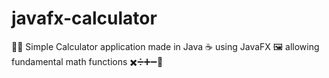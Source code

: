 # javafx-calculator
🧮🔢 Simple Calculator application made in Java ☕ using JavaFX 🖼️ allowing fundamental math functions ✖️➗➕➖🟰
